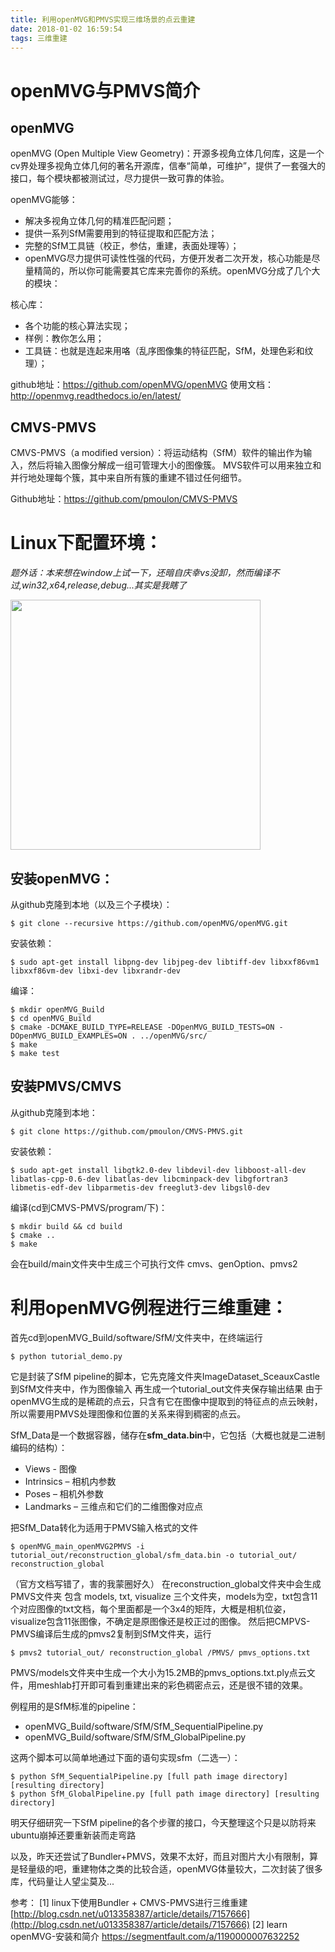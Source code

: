 ```yaml
---
title: 利用openMVG和PMVS实现三维场景的点云重建
date: 2018-01-02 16:59:54
tags: 三维重建
---
```


# openMVG与PMVS简介

## openMVG 

openMVG (Open Multiple View Geometry)：开源多视角立体几何库，这是一个cv界处理多视角立体几何的著名开源库，信奉“简单，可维护”，提供了一套强大的接口，每个模块都被测试过，尽力提供一致可靠的体验。

openMVG能够：
-	解决多视角立体几何的精准匹配问题；
-	提供一系列SfM需要用到的特征提取和匹配方法；
-	完整的SfM工具链（校正，参估，重建，表面处理等）；
-	openMVG尽力提供可读性性强的代码，方便开发者二次开发，核心功能是尽量精简的，所以你可能需要其它库来完善你的系统。openMVG分成了几个大的模块：

核心库：
-	各个功能的核心算法实现；
-	样例：教你怎么用；
-	工具链：也就是连起来用咯（乱序图像集的特征匹配，SfM，处理色彩和纹理）；

github地址：https://github.com/openMVG/openMVG 
使用文档：http://openmvg.readthedocs.io/en/latest/ 
## CMVS-PMVS

CMVS-PMVS（a modified version）：将运动结构（SfM）软件的输出作为输入，然后将输入图像分解成一组可管理大小的图像簇。 MVS软件可以用来独立和并行地处理每个簇，其中来自所有簇的重建不错过任何细节。

Github地址：https://github.com/pmoulon/CMVS-PMVS 

# Linux下配置环境：

*题外话：本来想在window上试一下，还暗自庆幸vs没卸，然而编译不过,win32,x64,release,debug...其实是我瞎了*

<img src="/img/openMVG.bmp" width=400>

## 安装openMVG：

从github克隆到本地（以及三个子模块）：

	$ git clone --recursive https://github.com/openMVG/openMVG.git

安装依赖：

	$ sudo apt-get install libpng-dev libjpeg-dev libtiff-dev libxxf86vm1 libxxf86vm-dev libxi-dev libxrandr-dev
编译：

	$ mkdir openMVG_Build
	$ cd openMVG_Build
	$ cmake -DCMAKE_BUILD_TYPE=RELEASE -DOpenMVG_BUILD_TESTS=ON -DOpenMVG_BUILD_EXAMPLES=ON . ../openMVG/src/
	$ make
	$ make test

## 安装PMVS/CMVS

从github克隆到本地：

	$ git clone https://github.com/pmoulon/CMVS-PMVS.git

安装依赖：

	$ sudo apt-get install libgtk2.0-dev libdevil-dev libboost-all-dev libatlas-cpp-0.6-dev libatlas-dev libcminpack-dev libgfortran3 libmetis-edf-dev libparmetis-dev freeglut3-dev libgsl0-dev

编译(cd到CMVS-PMVS/program/下)：

	$ mkdir build && cd build
	$ cmake ..
	$ make

会在build/main文件夹中生成三个可执行文件 cmvs、genOption、pmvs2

# 利用openMVG例程进行三维重建：

首先cd到openMVG_Build/software/SfM/文件夹中，在终端运行

	$ python tutorial_demo.py

它是封装了SfM pipeline的脚本，它先克隆文件夹ImageDataset_SceauxCastle到SfM文件夹中，作为图像输入
再生成一个tutorial_out文件夹保存输出结果
由于openMVG生成的是稀疏的点云，只含有它在图像中提取到的特征点的点云映射，所以需要用PMVS处理图像和位置的关系来得到稠密的点云。

SfM_Data是一个数据容器，储存在**sfm_data.bin**中，它包括（大概也就是二进制编码的结构）：

-	Views - 图像
-	Intrinsics – 相机内参数
-	Poses – 相机外参数
-	Landmarks – 三维点和它们的二维图像对应点

把SfM_Data转化为适用于PMVS输入格式的文件

	$ openMVG_main_openMVG2PMVS -i tutorial_out/reconstruction_global/sfm_data.bin -o tutorial_out/ reconstruction_global

（官方文档写错了，害的我蒙圈好久）
在reconstruction_global文件夹中会生成PMVS文件夹
包含 models, txt, visualize 三个文件夹，models为空，txt包含11个对应图像的txt文档，每个里面都是一个3x4的矩阵，大概是相机位姿，visualize包含11张图像，不确定是原图像还是校正过的图像。
然后把CMPVS-PMVS编译后生成的pmvs2复制到SfM文件夹，运行

	$ pmvs2 tutorial_out/ reconstruction_global /PMVS/ pmvs_options.txt

PMVS/models文件夹中生成一个大小为15.2MB的pmvs_options.txt.ply点云文件，用meshlab打开即可看到重建出来的彩色稠密点云，还是很不错的效果。

例程用的是SfM标准的pipeline：
-	openMVG_Build/software/SfM/SfM_SequentialPipeline.py
-	openMVG_Build/software/SfM/SfM_GlobalPipeline.py

这两个脚本可以简单地通过下面的语句实现sfm（二选一）：

	$ python SfM_SequentialPipeline.py [full path image directory] [resulting directory]
	$ python SfM_GlobalPipeline.py [full path image directory] [resulting directory]

明天仔细研究一下SfM pipeline的各个步骤的接口，今天整理这个只是以防将来ubuntu崩掉还要重新装而走弯路

以及，昨天还尝试了Bundler+PMVS，效果不太好，而且对图片大小有限制，算是轻量级的吧，重建物体之类的比较合适，openMVG体量较大，二次封装了很多库，代码量让人望尘莫及...

参考：
[1] linux下使用Bundler + CMVS-PMVS进行三维重建 [http://blog.csdn.net/u013358387/article/details/7157666](http://blog.csdn.net/u013358387/article/details/7157666) 
[2] learn openMVG-安装和简介 [https://segmentfault.com/a/1190000007632252 ](https://segmentfault.com/a/1190000007632252 )
